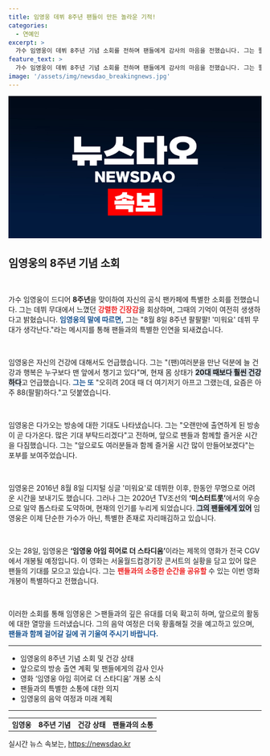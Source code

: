 ```yaml
---
title: 임영웅 데뷔 8주년 팬들이 만든 놀라운 기적!
categories:
  - 연예인
excerpt: >
  가수 임영웅이 데뷔 8주년 기념 소회를 전하며 팬들에게 감사의 마음을 전했습니다. 그는 팔팔팔!, 지금이 더 건강하다며 앞으로도 즐거운 시간을 함께할 것을 약속했습니다. 28일에는 콘서트 실황 영화가 개봉됩니다!
feature_text: >
  가수 임영웅이 데뷔 8주년 기념 소회를 전하며 팬들에게 감사의 마음을 전했습니다. 그는 팔팔팔!, 지금이 더 건강하다며 앞으로도 즐거운 시간을 함께할 것을 약속했습니다. 28일에는 콘서트 실황 영화가 개봉됩니다!
image: '/assets/img/newsdao_breakingnews.jpg'
---
```


<p><img src="/assets/img/newsdao_breakingnews.jpg" alt="ontimetimes 속보" /></p>

<h2 data-ke-size="size26">임영웅의 8주년 기념 소회</h2>

<p data-ke-size="size16">&nbsp;</p>

<p>가수 임영웅이 드디어 <b>8주년</b>을 맞이하여 자신의 공식 팬카페에 특별한 소회를 전했습니다. 그는 데뷔 무대에서 느꼈던 <b><span style="color: #ee2323;">강렬한 긴장감</span></b>을 회상하며, 그때의 기억이 여전히 생생하다고 밝혔습니다. <b><span style="color: #1a5490;">임영웅의 말에 따르면,</span></b> 그는 "8월 8일 8주년 팔팔팔! '미워요' 데뷔 무대가 생각난다."라는 메시지를 통해 팬들과의 특별한 인연을 되새겼습니다. </p>

<p data-ke-size="size16">&nbsp;</p>

<p>임영웅은 자신의 건강에 대해서도 언급했습니다. 그는 "(팬)여러분을 만난 덕분에 늘 건강과 행복은 누구보다 맨 앞에서 챙기고 있다"며, 현재 몸 상태가 <b><span style="background-color: #21538527;">20대 때보다 훨씬 건강하다</span></b>고 언급했습니다. <b><span style="color: #1a5490;">그는 또</span></b> "오히려 20대 때 더 여기저기 아프고 그랬는데, 요즘은 아주 88(팔팔)하다."고 덧붙였습니다. </p>

<p data-ke-size="size16">&nbsp;</p>

<p>임영웅은 다가오는 방송에 대한 기대도 나타냈습니다. 그는 "오랜만에 출연하게 된 방송이 곧 다가온다. 많은 기대 부탁드리겠다"고 전하며, 앞으로 팬들과 함께할 즐거운 시간을 다짐했습니다. 그는 "앞으로도 여러분들과 함께 즐거울 시간 많이 만들어보겠다"는 포부를 보여주었습니다. </p>

<p data-ke-size="size16">&nbsp;</p>

<p>임영웅은 2016년 8월 8일 디지털 싱글 '미워요'로 데뷔한 이후, 한동안 무명으로 어려운 시간을 보내기도 했습니다. 그러나 그는 2020년 TV조선의 <b>‘미스터트롯’</b>에서의 우승으로 일약 톱스타로 도약하며, 현재의 인기를 누리게 되었습니다. <b><span style="background-color: #21538527;">그의 팬들에게 있어</span></b> 임영웅은 이제 단순한 가수가 아닌, 특별한 존재로 자리매김하고 있습니다.</p>

<p data-ke-size="size16">&nbsp;</p>

<p>오는 28일, 임영웅은 <b>‘임영웅 아임 히어로 더 스타디움’</b>이라는 제목의 영화가 전국 CGV에서 개봉될 예정입니다. 이 영화는 서울월드컵경기장 콘서트의 실황을 담고 있어 많은 팬들의 기대를 모으고 있습니다. 그는 <b><span style="color: #ee2323;">팬들과의 소중한 순간을 공유할</span></b> 수 있는 이번 영화 개봉이 특별하다고 전했습니다.</p>

<p data-ke-size="size16">&nbsp;</p>

<p>이러한 소회를 통해 임영웅은 ＞팬들과의 깊은 유대를 더욱 확고히 하며, 앞으로의 활동에 대한 열망을 드러냈습니다. 그의 음악 여정은 더욱 황홀해질 것을 예고하고 있으며, <b><span style="color: #1a5490;">팬들과 함께 걸어갈 길에 귀 기울여 주시기 바랍니다.</span></b> </p>

<hr>

<ul>
<li>임영웅의 8주년 기념 소회 및 건강 상태</li>
<li>앞으로의 방송 출연 계획 및 팬들에게의 감사 인사</li>
<li>영화 ‘임영웅 아임 히어로 더 스타디움’ 개봉 소식</li>
<li>팬들과의 특별한 소통에 대한 의지</li>
<li>임영웅의 음악 여정과 미래 계획</li>
</ul>

<hr>

<table style="width:100%;">
<tbody>
<tr>
<td style="text-align: center; height: 17px;"><b>임영웅</b></td>
<td style="text-align: center; height: 17px;"><b>8주년 기념</b></td>
<td style="text-align: center; height: 17px;"><b>건강 상태</b></td>
<td style="text-align: center; height: 17px;"><b>팬들과의 소통</b></td>
</tr>
</tbody>
</table>
실시간 뉴스 속보는, <a href="https://newsdao.kr" rel="dofollow">https://newsdao.kr</a>


